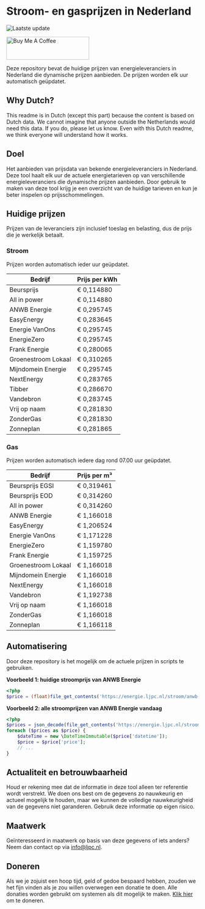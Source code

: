 # Stroom- en gasprijzen in Nederland

![Laatste update](https://img.shields.io/badge/laatste%20update-2025--04--26%2020%3A00%20CET-brightgreen)

<a href="https://www.buymeacoffee.com/Lars-" target="_blank"><img src="https://cdn.buymeacoffee.com/buttons/v2/default-orange.png" alt="Buy Me A Coffee" height="60" style="height: 60px !important;width: 217px !important;" ></a>

Deze repository bevat de huidige prijzen van energieleveranciers in Nederland die dynamische prijzen aanbieden. De prijzen worden elk uur automatisch geüpdatet.

## Why Dutch?

This readme is in Dutch (except this part) because the content is based on Dutch data. We cannot imagine that anyone outside the Netherlands would need this data. If you do, please let us know. Even with this Dutch readme, we think
everyone will understand how it works.

## Doel

Het aanbieden van prijsdata van bekende energieleveranciers in Nederland. Deze tool haalt elk uur de actuele energietarieven op van verschillende energieleveranciers die dynamische prijzen aanbieden. Door gebruik te maken van deze tool
krijg je een overzicht van de huidige tarieven en kun je beter inspelen op prijsschommelingen.

## Huidige prijzen

Prijzen van de leveranciers zijn inclusief toeslag en belasting, dus de prijs die je werkelijk betaalt.

### Stroom

Prijzen worden automatisch ieder uur geüpdatet.

 Bedrijf | Prijs per kWh 
---------|---------------
Beursprijs | € 0,114880
All in power | € 0,114880
ANWB Energie | € 0,295745
EasyEnergy | € 0,283645
Energie VanOns | € 0,295745
EnergieZero | € 0,295745
Frank Energie | € 0,280065
Groenestroom Lokaal | € 0,310265
Mijndomein Energie | € 0,295745
NextEnergy | € 0,283765
Tibber | € 0,286670
Vandebron | € 0,283745
Vrij op naam | € 0,281830
ZonderGas | € 0,281830
Zonneplan | € 0,281865


### Gas

Prijzen worden automatisch iedere dag rond 07.00 uur geüpdatet.

 Bedrijf | Prijs per m³ 
---------|--------------
Beursprijs EGSI | € 0,319461
Beursprijs EOD | € 0,314260
All in power | € 0,314260
ANWB Energie | € 1,166018
EasyEnergy | € 1,206524
Energie VanOns | € 1,171228
EnergieZero | € 1,159780
Frank Energie | € 1,159725
Groenestroom Lokaal | € 1,166018
Mijndomein Energie | € 1,166018
NextEnergy | € 1,166018
Vandebron | € 1,192738
Vrij op naam | € 1,166018
ZonderGas | € 1,166018
Zonneplan | € 1,166118


## Automatisering

Door deze repository is het mogelijk om de actuele prijzen in scripts te gebruiken.

**Voorbeeld 1: huidige stroomprijs van ANWB Energie**

```php
<?php
$price = (float)file_get_contents('https://energie.ljpc.nl/stroom/anwb-energie-nu.txt');

```

**Voorbeeld 2: alle stroomprijzen van ANWB Energie vandaag**

```php
<?php
$prices = json_decode(file_get_contents('https://energie.ljpc.nl/stroom/all-in-power-vandaag.json'),true);
foreach ($prices as $price) {
    $dateTime = new \DateTimeImmutable($price['datetime']);
    $price = $price['price'];
    // ...
}
```

## Actualiteit en betrouwbaarheid

Houd er rekening mee dat de informatie in deze tool alleen ter referentie wordt verstrekt. We doen ons best om de gegevens zo nauwkeurig en actueel mogelijk te houden, maar we kunnen de volledige nauwkeurigheid van de gegevens niet
garanderen. Gebruik deze informatie op eigen risico.

## Maatwerk

Geïnteresseerd in maatwerk op basis van deze gegevens of iets anders? Neem dan contact op
via [info@ljpc.nl](mailto:info@ljpc.nl?subject=Energie%20prijzen).

## Doneren

Als we je zojuist een hoop tijd, geld of gedoe bespaard hebben, zouden we het fijn vinden als je zou willen overwegen een
donatie te doen. Alle donaties worden gebruikt om systemen als dit mogelijk te
maken. [Klik hier](https://www.buymeacoffee.com/Lars-) om te doneren.
